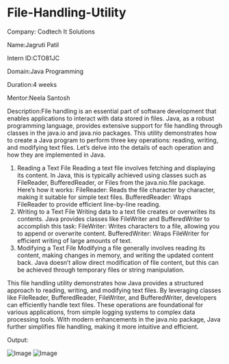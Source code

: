 # File-Handling-Utility
Company: Codtech It Solutions

Name:Jagruti Patil

Intern ID:CTO81JC

Domain:Java Programming

Duration:4 weeks

Mentor:Neela Santosh

Description:File handling is an essential part of software development that enables applications to interact with data stored in files. Java, as a robust programming language, provides extensive support for file handling through classes in the java.io and java.nio packages. This utility demonstrates how to create a Java program to perform three key operations: reading, writing, and modifying text files. Let’s delve into the details of each operation and how they are implemented in Java.
1. Reading a Text File
Reading a text file involves fetching and displaying its content. In Java, this is typically achieved using classes such as FileReader, BufferedReader, or Files from the java.nio.file package.
Here’s how it works:
FileReader: Reads the file character by character, making it suitable for simple text files.
BufferedReader: Wraps FileReader to provide efficient line-by-line reading.
2. Writing to a Text File
Writing data to a text file creates or overwrites its contents. Java provides classes like FileWriter and BufferedWriter to accomplish this task:
FileWriter: Writes characters to a file, allowing you to append or overwrite content.
BufferedWriter: Wraps FileWriter for efficient writing of large amounts of text.
3. Modifying a Text File
Modifying a file generally involves reading its content, making changes in memory, and writing the updated content back. Java doesn’t allow direct modification of file content, but this can be achieved through temporary files or string manipulation.

This file handling utility demonstrates how Java provides a structured approach to reading, writing, and modifying text files. By leveraging classes like FileReader, BufferedReader, FileWriter, and BufferedWriter, developers can efficiently handle text files. These operations are foundational for various applications, from simple logging systems to complex data processing tools. With modern enhancements in the java.nio package, Java further simplifies file handling, making it more intuitive and efficient.

Output:

![Image](https://github.com/user-attachments/assets/9cb731c7-a185-45db-a154-5901822b1110)
![Image](https://github.com/user-attachments/assets/d9d09116-0acf-45f1-9528-5e945b74f5e7)
